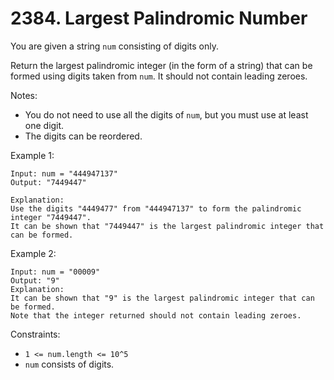 # 2384. Largest Palindromic Number

You are given a string `num` consisting of digits only.

Return the largest palindromic integer (in the form of a string) that can be formed using digits taken from `num`. It should not contain leading zeroes.

Notes:

- You do not need to use all the digits of `num`, but you must use at least one digit.
- The digits can be reordered.

Example 1:

    Input: num = "444947137"
    Output: "7449447"

    Explanation:
    Use the digits "4449477" from "444947137" to form the palindromic integer "7449447".
    It can be shown that "7449447" is the largest palindromic integer that can be formed.

Example 2:

    Input: num = "00009"
    Output: "9"
    Explanation:
    It can be shown that "9" is the largest palindromic integer that can be formed.
    Note that the integer returned should not contain leading zeroes.

Constraints:

- `1 <= num.length <= 10^5`
- `num` consists of digits.
 